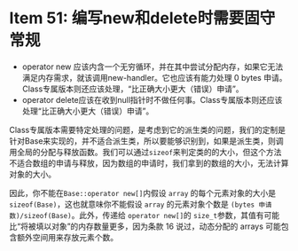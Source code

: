 # Item 51: 编写new和delete时需要固守常规

* operator new 应该内含一个无穷循环，并在其中尝试分配内存，如果它无法满足内存需求，就该调用new-handler。它也应该有能力处理 0 bytes 申请。Class专属版本则还应该处理，“比正确大小更大（错误）申请”。
* operator delete应该在收到null指针时不做任何事。Class专属版本则还应该处理“比正确大小更大（错误）申请”。

Class专属版本需要特定处理的问题，是考虑到它的派生类的问题，我们的定制是针对Base来实现的，并不适合派生类，所以要能够识别到，如果是派生类，则调用全局的分配与释放函数。我们可以通过`sizeof`来判定类的的大小，但这个方法不适合数组的申请与释放，因为数组的申请时，我们拿到的数组的大小，无法计算对象的大小。

因此，你不能在`Base::operator new[]`内假设 `array` 的每个元素对象的大小是`sizeof(Base)`，这也就意味你不能假设 `array` 的元素对象个数是 `(bytes 申请数)/sizeof(Base)`。此外，传递给 `operator new[]`的 `size_t`参数，其值有可能比“将被填以对象”的内存数量更多，因为条款 16 说过，动态分配的 arrays 可能包含额外空间用来存放元素个数。